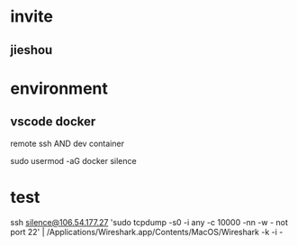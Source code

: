 
# invite

## jieshou
# environment

## vscode docker

remote ssh AND dev container 

sudo usermod -aG docker silence

# test

ssh silence@106.54.177.27 'sudo tcpdump -s0 -i any -c   10000 -nn -w - not port 22' | /Applications/Wireshark.app/Contents/MacOS/Wireshark -k -i -



